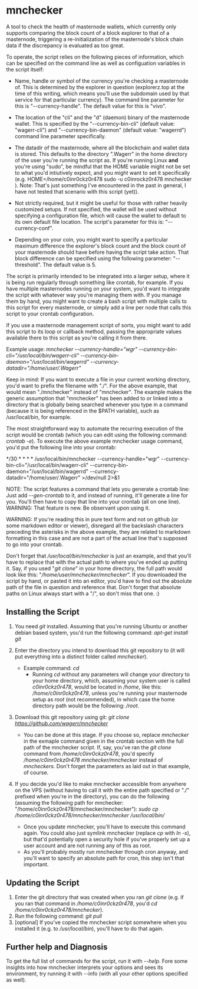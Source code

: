 # mnchecker
A tool to check the health of masternode wallets, which currently only supports comparing the block count of a block explorer to that of a masternode, triggering a re-initialization of the masternode's block chain data if the discrepancy is evaluated as too great.

To operate, the script relies on the following pieces of information, which can be specified on the command line as well as configuation variables in the script itself:

- Name, handle or symbol of the currency you're checking a masternode of. This is determined by the explorer in question (explorerz.top at the time of this writing, which means you'll use the subdomain used by that service for that particular currency). The command line parameter for this is "--currency-handle". The default value for this is "vivo".

- The location of the "cli" and the "d" (daemon) binary of the masternode wallet. This is specified by the "--currency-bin-cli" (default value: "wagerr-cli") and "--currency-bin-daemon"  (default value: "wagerrd") command line parameter specifically.

- The datadir of the masternode, where all the blockchain and wallet data is stored. This defaults to the directory ".Wagerr" in the home directory of the user you're running the script as. If you're running Linux **and** you're using "sudo", be mindful that the HOME variable might not be set to what you'd intiutively expect, and you might want to set it specifically (e.g. HOME=/home/c0inr0ckz0r478 sudo -u c0inrockz0r478 mnchecker ). Note: That's just something I've encountered in the past in general, I have not tested that scenario with this script (yet)).

- Not strictly required, but it might be useful for those with rather heavily customized setups. If not specified, the wallet will be used without specifying a configuration file, which will cause the wallet to default to its own default file location. The script's parameter for this is: "--currency-conf".

- Depending on your coin, you might want to specify a particular maximum difference the explorer's block count and the block count of your masternode should have before having the script take action. That block difference can be specified using the following parameter: "--threshold". The default value is 5.

The script is primarily intended to be integrated into a larger setup, where it is being run regularly through something like crontab, for example. If you have multiple masternodes running on your system, you'd want to integrate the script with whatever way you're managing them with. If you manage them by hand, you might want to create a bash script with multiple calls to this script for every masternode, or simply add a line per node that calls this script to your crontab configuration.

If you use a masternode management script of sorts, you might want to add this script to its loop or callback method, passing the appropriate values available there to this script as you're calling it from there.

Example usage:
*mnchecker --currency-handle="wgr" --currency-bin-cli="/usr/local/bin/wagerr-cli" --currency-bin-daemon="/usr/local/bin/wagerrd" --currency-datadir="/home/user/.Wagerr"*

Keep in mind: If you want to execute a file in your current working directory, you'd want to prefix the filename with "./". For the above example, that would mean "./mnchecker" instead of "mnchecker". The example makes the generic assumption that "mnchecker" has been added to or linked into a directory that is globally being searched whenever you type in a command (because it is being referenced in the $PATH variable), such as /usr/local/bin, for example.

The most straightforward way to automate the recurring execution of the script would be crontab (which you can edit using the following command: *crontab -e*). To execute the above example mnchecker usage command, you'd put the following line into your crontab:

\*/30 \* \* \* \* /usr/local/bin/mnchecker --currency-handle="wgr" --currency-bin-cli="/usr/local/bin/wagerr-cli" --currency-bin-daemon="/usr/local/bin/wagerrd" --currency-datadir="/home/user/.Wagerr" >/dev/null 2>&1

NOTE: The script features a command that lets you generate a crontab line: Just add *--gen-crontab* to it, and instead of running, it'll generate a line for you. You'll then have to copy that line into your crontab (all on one line). WARNING: That feature is new. Be observant upon using it.

WARNING: If you're reading this in pure text form and not on github (or some markdown editor or viewer), disregard all the backslash characters preceding the asterisks in the above example, they are related to markdown formatting in this case and are not a part of the actual line that's supposed to go into your crontab.

Don't forget that */usr/local/bin/mnchecker* is just an example, and that you'll have to replace that with the actual path to where you've ended up putting it. Say, if you used "*git clone*" in your home directory, the full path would look like this: "*/home/user/mnchecker/mnchecker*". If you downloaded the script by hand, or pasted it into an editor, you'd have to find out the absolute path of the file in question and reference that. Don't forget that absolute paths on Linux always start with a "/", so don't miss that one. :)

## Installing the Script

1. You need *git* installed. Assuming that you're running Ubuntu or another debian based system, you'd run the following command: *apt-get install git*
2. Enter the directory you intend to download this git repository to (it will put everything into a distinct folder called *mnchecker*).
    - Example command: *cd*
        - Running *cd* without any parameters will change your directory to your home directory, which, assuming your system user is called *c0inr0ckz0r478*, would be located in */home*, like this: */home/c0inr0ckz0r478*, unless you're running your masternode setup as *root* (not recommended), in which case the home directory path would be the following: */root*.

3. Download this git repository using git: *git clone https://github.com/wagerr/mnchecker*
    - You can be done at this stage. If you choose so, replace *mnchecker* in the exmaple command given in the crontab section with the full path of the mnchecker script. If, say, you've ran the *git clone* command from */home/c0inr0ckz0r478*, you'd specify */home/c0inr0ckz0r478 mnchecker/mnchecker* instead of *mncheckers*. Don't forget the parameters as laid out in that example, of course.

4. If you decide you'd like to make mnchecker accessible from anywhere on the VPS (without having to call it with the entire path specified or "./" prefixed when you're in the directory), you can do the following (assuming the following path for mnchecker: "/home/c0inr0ckz0r478/mnchecker/mnchecker"): *sudo cp /home/c0inr0ckz0r478/mnchecker/mnchecker /usr/local/bin/*
    - Once you update mnchecker, you'll have to execute this command again. You could also just symlink mnchecker (replace *cp* with *ln -s*), but that'd potentially open a security hole if you've properly set up a user account and are not running any of this as root.
    - As you'll probably mostly run mnchecker through cron anyway, and you'll want to specify an absolute path for cron, this step isn't that important.

## Updating the Script
1. Enter the git directory that was created when you ran *git clone* (e.g. if you ran that command in */home/c0inr0ckz0r478*, you'd *cd /home/c0inr0ckz0r478/mnchecker*).
2. Run the following command: *git pull*
3. [optional] If you've copied the mnchecker script somewhere when you installed it (e.g. to */usr/local/bin*), you'll have to do that again.

## Further help and Diagnosis

To get the full list of commands for the script, run it with *--help*. Fore some insights into how mnchecker interprets your options and sees its environment, try running it with --info (with all your other options specified as well).
